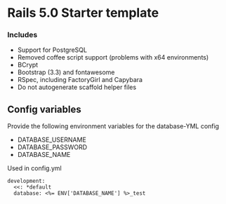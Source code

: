 # Rails 5.0 Starter template

### Includes
* Support for PostgreSQL 
* Removed coffee script support (problems with x64 environments)
* BCrypt
* Bootstrap (3.3) and fontawesome
* RSpec, including FactoryGirl and Capybara
* Do not autogenerate scaffold helper files

## Config variables

Provide the following environment variables for the database-YML config

* DATABASE_USERNAME
* DATABASE_PASSWORD
* DATABASE_NAME

Used in config.yml

```
development:
  <<: *default
  database: <%= ENV['DATABASE_NAME'] %>_test
```